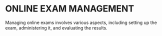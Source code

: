 # ONLINE EXAM MANAGEMENT 
 Managing online exams involves various aspects, including setting up the exam, administering it, and evaluating the results.
